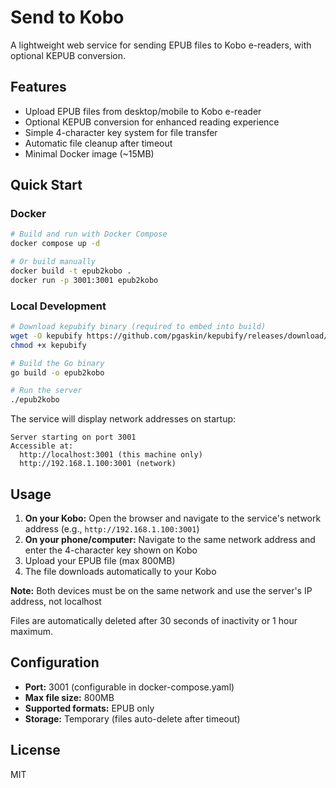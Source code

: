 # Send to Kobo

A lightweight web service for sending EPUB files to Kobo e-readers, with optional KEPUB conversion.

## Features

- Upload EPUB files from desktop/mobile to Kobo e-reader
- Optional KEPUB conversion for enhanced reading experience
- Simple 4-character key system for file transfer
- Automatic file cleanup after timeout
- Minimal Docker image (~15MB)

## Quick Start

### Docker

```bash
# Build and run with Docker Compose
docker compose up -d

# Or build manually
docker build -t epub2kobo .
docker run -p 3001:3001 epub2kobo
```

### Local Development

```bash
# Download kepubify binary (required to embed into build)
wget -O kepubify https://github.com/pgaskin/kepubify/releases/download/v4.0.4/kepubify-linux-64bit
chmod +x kepubify

# Build the Go binary
go build -o epub2kobo

# Run the server
./epub2kobo
```

The service will display network addresses on startup:
```
Server starting on port 3001
Accessible at:
  http://localhost:3001 (this machine only)
  http://192.168.1.100:3001 (network)
```

## Usage

1. **On your Kobo:** Open the browser and navigate to the service's network address (e.g., `http://192.168.1.100:3001`)
2. **On your phone/computer:** Navigate to the same network address and enter the 4-character key shown on Kobo
3. Upload your EPUB file (max 800MB)
4. The file downloads automatically to your Kobo

**Note:** Both devices must be on the same network and use the server's IP address, not localhost

Files are automatically deleted after 30 seconds of inactivity or 1 hour maximum.

## Configuration

- **Port:** 3001 (configurable in docker-compose.yaml)
- **Max file size:** 800MB
- **Supported formats:** EPUB only
- **Storage:** Temporary (files auto-delete after timeout)

## License

MIT
